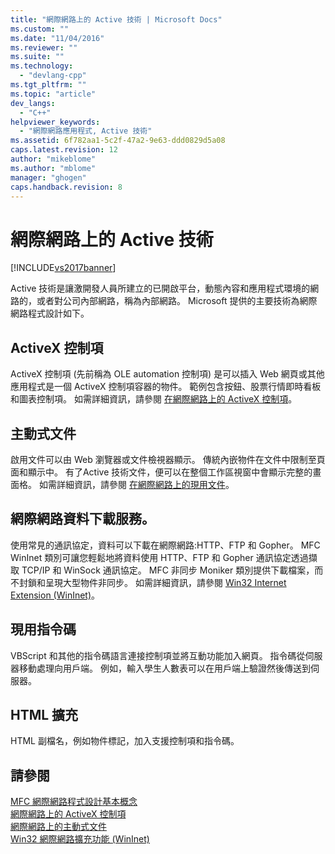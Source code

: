 ```yaml
---
title: "網際網路上的 Active 技術 | Microsoft Docs"
ms.custom: ""
ms.date: "11/04/2016"
ms.reviewer: ""
ms.suite: ""
ms.technology: 
  - "devlang-cpp"
ms.tgt_pltfrm: ""
ms.topic: "article"
dev_langs: 
  - "C++"
helpviewer_keywords: 
  - "網際網路應用程式, Active 技術"
ms.assetid: 6f782aa1-5c2f-47a2-9e63-ddd0829d5a08
caps.latest.revision: 12
author: "mikeblome"
ms.author: "mblome"
manager: "ghogen"
caps.handback.revision: 8
---
```

# 網際網路上的 Active 技術
[!INCLUDE[vs2017banner](../assembler/inline/includes/vs2017banner.md)]

Active 技術是讓激開發人員所建立的已開啟平台，動態內容和應用程式環境的網路的，或者對公司內部網路，稱為內部網路。  Microsoft 提供的主要技術為網際網路程式設計如下。  
  
## ActiveX 控制項  
 ActiveX 控制項 \(先前稱為 OLE automation 控制項\) 是可以插入 Web 網頁或其他應用程式是一個 ActiveX 控制項容器的物件。  範例包含按鈕、股票行情即時看板和圖表控制項。  如需詳細資訊，請參閱 [在網際網路上的 ActiveX 控制項](../mfc/activex-controls-on-the-internet.md)。  
  
## 主動式文件  
 啟用文件可以由 Web 瀏覽器或文件檢視器顯示。  傳統內嵌物件在文件中限制至頁面和顯示中。  有了Active 技術文件，便可以在整個工作區視窗中會顯示完整的畫面格。  如需詳細資訊，請參閱 [在網際網路上的現用文件](../mfc/active-documents-on-the-internet.md)。  
  
## 網際網路資料下載服務。  
 使用常見的通訊協定，資料可以下載在網際網路:HTTP、FTP 和 Gopher。  MFC WinInet 類別可讓您輕鬆地將資料使用 HTTP、FTP 和 Gopher 通訊協定透過擷取 TCP\/IP 和 WinSock 通訊協定。  MFC 非同步 Moniker 類別提供下載檔案，而不封鎖和呈現大型物件非同步。  如需詳細資訊，請參閱 [Win32 Internet Extension \(WinInet\)](../mfc/win32-internet-extensions-wininet.md)。  
  
## 現用指令碼  
 VBScript 和其他的指令碼語言連接控制項並將互動功能加入網頁。  指令碼從伺服器移動處理向用戶端。  例如，輸入學生人數表可以在用戶端上驗證然後傳送到伺服器。  
  
## HTML 擴充  
 HTML 副檔名，例如物件標記，加入支援控制項和指令碼。  
  
## 請參閱  
 [MFC 網際網路程式設計基本概念](../mfc/mfc-internet-programming-basics.md)   
 [網際網路上的 ActiveX 控制項](../mfc/activex-controls-on-the-internet.md)   
 [網際網路上的主動式文件](../mfc/active-documents-on-the-internet.md)   
 [Win32 網際網路擴充功能 \(WinInet\)](../mfc/win32-internet-extensions-wininet.md)